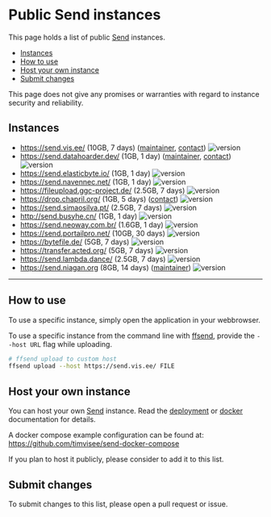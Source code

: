 # Public Send instances
This page holds a list of public [Send][send] instances.

- [Instances](#instances)
- [How to use](#how-to-use)
- [Host your own instance](#host-your-own-instance)
- [Submit changes](#submit-changes)

This page does not give any promises or warranties with regard to instance
security and reliability.

## Instances

- https://send.vis.ee/ (10GB, 7 days) ([maintainer](https://github.com/timvisee), [contact](https://timvisee.com/contact))
  ![version](https://img.shields.io/badge/dynamic/json?label=version&query=version&url=https://send.vis.ee/__version__)
- https://send.datahoarder.dev/ (1GB, 1 day) ([maintainer](https://github.com/whalehub), [contact](mailto:admin@datahoarder.dev))
  ![version](https://img.shields.io/badge/dynamic/json?label=version&query=version&url=https://send.datahoarder.dev/__version__)
- https://send.elasticbyte.io/ (1GB, 1 day)
  ![version](https://img.shields.io/badge/dynamic/json?label=version&query=version&url=https://send.elasticbyte.io/__version__)
- https://send.navennec.net/ (1GB, 1 day)
  ![version](https://img.shields.io/badge/dynamic/json?label=version&query=version&url=https://send.navennec.net/__version__)
- https://fileupload.ggc-project.de/ (2.5GB, 7 days)
  ![version](https://img.shields.io/badge/dynamic/json?label=version&query=version&url=https://fileupload.ggc-project.de/__version__)
- https://drop.chapril.org/ (1GB, 5 days) ([contact](https://www.chapril.org/contact.html))
  ![version](https://img.shields.io/badge/dynamic/json?label=version&query=version&url=https://drop.chapril.org/__version__)
- https://send.simaosilva.pt/ (2.5GB, 7 days)
  ![version](https://img.shields.io/badge/dynamic/json?label=version&query=version&url=https://send.simaosilva.pt/__version__)
- http://send.busyhe.cn/ (1GB, 1 day)
  ![version](https://img.shields.io/badge/dynamic/json?label=version&query=version&url=http://send.busyhe.cn/__version__)
- https://send.neoway.com.br/ (1.6GB, 1 day)
  ![version](https://img.shields.io/badge/dynamic/json?label=version&query=version&url=https://send.neoway.com.br/__version__)
- https://send.portailpro.net/ (10GB, 30 days)
  ![version](https://img.shields.io/badge/dynamic/json?label=version&query=version&url=https://send.portailpro.net/__version__)
- https://bytefile.de/ (5GB, 7 days)
  ![version](https://img.shields.io/badge/dynamic/json?label=version&query=version&url=https://bytefile.de/__version__)
- https://transfer.acted.org/ (5GB, 7 days)
  ![version](https://img.shields.io/badge/dynamic/json?label=version&query=version&url=https://transfer.acted.org/__version__)
- https://send.lambda.dance/ (2.5GB, 7 days) ![version](https://img.shields.io/badge/dynamic/json?label=version&query=version&url=https://send.lambda.dance/__version__)
- https://send.niagan.org (8GB, 14 days) ([maintainer](https://github.com/atilleh)) ![version](https://img.shields.io/badge/dynamic/json?label=version&query=version&url=https://send.niagan.org/__version__)

---

## How to use

To use a specific instance, simply open the application in your webbrowser.

To use a specific instance from the command line with [ffsend][ffsend], provide
the `--host URL` flag while uploading.

```bash
# ffsend upload to custom host
ffsend upload --host https://send.vis.ee/ FILE
```

## Host your own instance

You can host your own [Send][send] instance. Read the
[deployment](https://github.com/timvisee/send#deployment) or [docker](https://github.com/timvisee/send/blob/master/docs/docker.md) documentation for details.

A docker compose example configuration can be found at:
https://github.com/timvisee/send-docker-compose

If you plan to host it publicly, please consider to add it to this list.

## Submit changes

To submit changes to this list, please open a pull request or issue.

[send]: https://github.com/timvisee/send
[ffsend]: https://github.com/timvisee/ffsend
